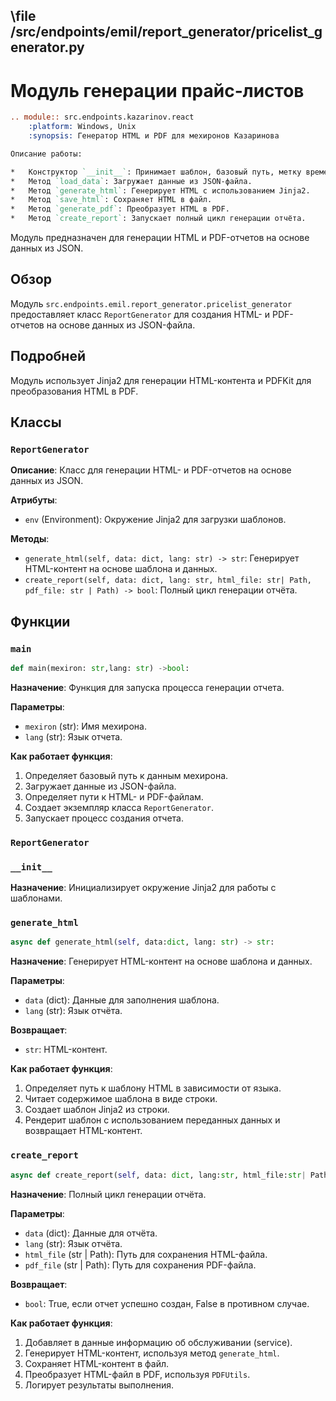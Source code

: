 ## \\file /src/endpoints/emil/report_generator/pricelist_generator.py

# Модуль генерации прайс-листов

```rst
.. module:: src.endpoints.kazarinov.react
	:platform: Windows, Unix
	:synopsis: Генератор HTML и PDF для мехиронов Казаринова

Описание работы:

*   Конструктор `__init__`: Принимает шаблон, базовый путь, метку времени и язык.
*   Метод `load_data`: Загружает данные из JSON-файла.
*   Метод `generate_html`: Генерирует HTML с использованием Jinja2.
*   Метод `save_html`: Сохраняет HTML в файл.
*   Метод `generate_pdf`: Преобразует HTML в PDF.
*   Метод `create_report`: Запускает полный цикл генерации отчёта.

```

Модуль предназначен для генерации HTML и PDF-отчетов на основе данных из JSON.

## Обзор

Модуль `src.endpoints.emil.report_generator.pricelist_generator` предоставляет класс `ReportGenerator` для создания HTML- и PDF-отчетов на основе данных из JSON-файла.

## Подробней

Модуль использует Jinja2 для генерации HTML-контента и PDFKit для преобразования HTML в PDF.

## Классы

### `ReportGenerator`

**Описание**: Класс для генерации HTML- и PDF-отчетов на основе данных из JSON.

**Атрибуты**:

*   `env` (Environment): Окружение Jinja2 для загрузки шаблонов.

**Методы**:

*   `generate_html(self, data: dict, lang: str) -> str`: Генерирует HTML-контент на основе шаблона и данных.
*   `create_report(self, data: dict, lang: str, html_file: str| Path, pdf_file: str | Path) -> bool`: Полный цикл генерации отчёта.

## Функции

### `main`

```python
def main(mexiron: str,lang: str) ->bool:
```

**Назначение**: Функция для запуска процесса генерации отчета.

**Параметры**:

*   `mexiron` (str): Имя мехирона.
*   `lang` (str): Язык отчета.

**Как работает функция**:

1.  Определяет базовый путь к данным мехирона.
2.  Загружает данные из JSON-файла.
3.  Определяет пути к HTML- и PDF-файлам.
4.  Создает экземпляр класса `ReportGenerator`.
5.  Запускает процесс создания отчета.

### `ReportGenerator`

### `__init__`

**Назначение**:  Инициализирует окружение Jinja2 для работы с шаблонами.

### `generate_html`

```python
async def generate_html(self, data:dict, lang: str) -> str:
```

**Назначение**: Генерирует HTML-контент на основе шаблона и данных.

**Параметры**:

*   `data` (dict): Данные для заполнения шаблона.
*   `lang` (str): Язык отчёта.

**Возвращает**:

*   `str`: HTML-контент.

**Как работает функция**:

1.  Определяет путь к шаблону HTML в зависимости от языка.
2.  Читает содержимое шаблона в виде строки.
3.  Создает шаблон Jinja2 из строки.
4.  Рендерит шаблон с использованием переданных данных и возвращает HTML-контент.

### `create_report`

```python
async def create_report(self, data: dict, lang:str, html_file:str| Path, pdf_file:str |Path) -> bool:
```

**Назначение**: Полный цикл генерации отчёта.

**Параметры**:

*   `data` (dict): Данные для отчёта.
*   `lang` (str): Язык отчёта.
*   `html_file` (str | Path): Путь для сохранения HTML-файла.
*   `pdf_file` (str | Path): Путь для сохранения PDF-файла.

**Возвращает**:

*   `bool`: True, если отчет успешно создан, False в противном случае.

**Как работает функция**:

1.  Добавляет в данные информацию об обслуживании (service).
2.  Генерирует HTML-контент, используя метод `generate_html`.
3.  Сохраняет HTML-контент в файл.
4.  Преобразует HTML-файл в PDF, используя `PDFUtils`.
5.  Логирует результаты выполнения.
